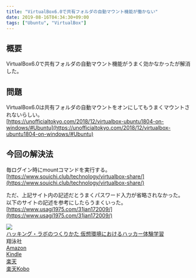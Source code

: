```yaml
---
title: "VirtualBox6.0で共有フォルダの自動マウント機能が働かない"
date: 2019-08-16T04:34:30+09:00
tags: ["Ubuntu", "VirtualBox"]
---
```


## 概要
VirtualBox6.0で共有フォルダの自動マウント機能がうまく効かなかったが解消した。

## 問題
VirtualBox6.0は共有フォルダの自動マウントをオンにしてもうまくマウントされないらしい。  
[https://unofficialtokyo.com/2018/12/virtualbox-ubuntu1804-on-windows/#Ubuntu](https://unofficialtokyo.com/2018/12/virtualbox-ubuntu1804-on-windows/#Ubuntu)

## 今回の解決法
毎ログイン時にmountコマンドを実行する。  
[https://www.souichi.club/technology/virtualbox-share/](https://www.souichi.club/technology/virtualbox-share/)  

ただ、上記サイト内の記述だとうまくパスワード入力が省略されなかった。  
以下のサイトの記述を参考にしたらうまくいった。  
[https://www.usagi1975.com/31jan172009/](https://www.usagi1975.com/31jan172009/)

<div class="kattene">
    <div class="kattene__imgpart"><a target="_blank" rel="noopener" href="https://www.amazon.co.jp/gp/product/B07JJKLZNW/ref=as_li_tl?ie=UTF8&camp=247&creative=1211&creativeASIN=B07JJKLZNW&linkCode=as2&tag=kouya17-22&linkId=24524572e2403219e0deb99f7d3304ad"><img src="https://ws-fe.amazon-adsystem.com/widgets/q?_encoding=UTF8&MarketPlace=JP&ASIN=B07JJKLZNW&ServiceVersion=20070822&ID=AsinImage&WS=1&Format=_SL160_&tag=kouya17-22"></a></div>
    <div class="kattene__infopart">
      <div class="kattene__title"><a target="_blank" rel="noopener" href="https://www.amazon.co.jp/gp/product/B07JJKLZNW/ref=as_li_tl?ie=UTF8&camp=247&creative=1211&creativeASIN=B07JJKLZNW&linkCode=as2&tag=kouya17-22&linkId=24524572e2403219e0deb99f7d3304ad">ハッキング・ラボのつくりかた 仮想環境におけるハッカー体験学習</a></div>
      <div class="kattene__description">翔泳社</div>
      <div class="kattene__btns __four">
        <div><a class="kattene__btn __orange" target="_blank" rel="noopener" href="https://www.amazon.co.jp/gp/product/B07JJKLZNW/ref=as_li_tl?ie=UTF8&camp=247&creative=1211&creativeASIN=B07JJKLZNW&linkCode=as2&tag=kouya17-22&linkId=3d45d788112f19a91d699c350017c46e">Amazon</a></div>
        <div><a class="kattene__btn __blue" target="_blank" rel="noopener" href="https://www.amazon.co.jp/gp/product/B07JJKLZNW/ref=as_li_tl?ie=UTF8&camp=247&creative=1211&creativeASIN=B07JJKLZNW&linkCode=as2&tag=kouya17-22&linkId=24524572e2403219e0deb99f7d3304ad">Kindle</a></div>
        <div><a class="kattene__btn __red" target="_blank" rel="noopener" href="https://hb.afl.rakuten.co.jp/ichiba/1585b2d3.e3af76f2.1585b2d4.494d3f80/?pc=https%3A%2F%2Fitem.rakuten.co.jp%2Fbook%2F15657883%2F&link_type=hybrid_url&ut=eyJwYWdlIjoiaXRlbSIsInR5cGUiOiJoeWJyaWRfdXJsIiwic2l6ZSI6IjI0MHgyNDAiLCJuYW0iOjEsIm5hbXAiOiJyaWdodCIsImNvbSI6MSwiY29tcCI6ImxlZnQiLCJwcmljZSI6MSwiYm9yIjoxLCJjb2wiOjAsImJidG4iOjEsInByb2QiOjB9">楽天</a></div>
        <div><a class="kattene__btn __green" target="_blank" rel="noopener" href="https://hb.afl.rakuten.co.jp/ichiba/1592b466.7f5ea7c8.1592b467.70471b78/?pc=https%3A%2F%2Fitem.rakuten.co.jp%2Frakutenkobo-ebooks%2F3612e02baa463f3dafc2fc60fdfa2a32%2F&link_type=hybrid_url&ut=eyJwYWdlIjoiaXRlbSIsInR5cGUiOiJoeWJyaWRfdXJsIiwic2l6ZSI6IjI0MHgyNDAiLCJuYW0iOjEsIm5hbXAiOiJyaWdodCIsImNvbSI6MSwiY29tcCI6ImxlZnQiLCJwcmljZSI6MSwiYm9yIjoxLCJjb2wiOjAsImJidG4iOjEsInByb2QiOjB9">楽天Kobo</a></div>
      </div>
    </div>
</div>